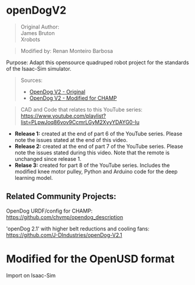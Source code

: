 # openDogV2
> Original Author: <br/>
> James Bruton <br/>
> Xrobots<br/>

> Modified by:
> Renan Monteiro Barbosa<br/>

Purpose: Adapt this opensource quadruped robot project for the standards of the Isaac-Sim simulator.<br/>

>Sources:<br/>
>- [OpenDog V2 - Original](https://github.com/XRobots/openDogV2)<br/>
>- [OpenDog V2 - Modified for CHAMP](https://github.com/chvmp/opendog_description)<br/>

> CAD and Code that relates to this YouTube series:<br/>
> https://www.youtube.com/playlist?list=PLpwJoq86vov9CcmrLGyM2XyyYDAYG0-Iu

- **Release 1:** created at the end of part 6 of the YouTube series. Please note the issues stated at the end of this video.<br/>
- **Release 2:** created at the end of part 7 of the YouTube series. Please note the issues stated during this video. Note that the remote is unchanged since release 1.<br/>
- **Relase 3:** created for part 8 of the YouTube series. Includes the modified knee motor pulley, Python and Arduino code for the deep learning model.<br/>

 ## Related Community Projects:
 
 OpenDog URDF/config for CHAMP: https://github.com/chvmp/opendog_description
 
 'openDog 2.1' with higher belt reductions and cooling fans: https://github.com/J-DIndustries/openDog-V2.1

 # Modified for the OpenUSD format
 Import on Isaac-Sim
